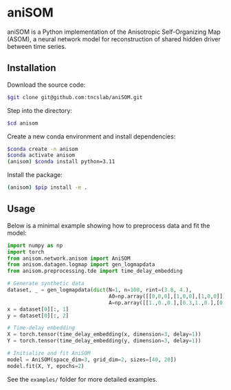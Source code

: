 <!-- # aniSOM

aniSOM is a Python implementation of the Anisotropic Self-Organizing Map (ASOM), a neural network model for reconstruction of shared hidden driver between time series. This project is tailored for experiments with time series and dynamical systems, such as the logistic map.
 -->
# aniSOM

aniSOM is a Python implementation of the Anisotropic Self-Organizing Map (ASOM), a neural network model for reconstruction of shared hidden driver between time series.

## Installation
Download the source code:
```bash
$git clone git@github.com:tncslab/aniSOM.git
```

Step into the directory:
```bash
$cd anisom
```

Create a new conda environment and install dependencies:

```bash
$conda create -n anisom
$conda activate anisom
(anisom) $conda install python=3.11

```

Install the package:
```bash
(anisom) $pip install -e .
```

## Usage

Below is a minimal example showing how to preprocess data and fit the model:

```python
import numpy as np
import torch
from anisom.network.anisom import AniSOM
from anisom.datagen.logmap import gen_logmapdata
from anisom.preprocessing.tde import time_delay_embedding

# Generate synthetic data
dataset, _ = gen_logmapdata(dict(N=1, n=100, rint=(3.8, 4.), 
                                 A0=np.array([[0,0,0],[1,0,0],[1,0,0]]), 
                                 A=np.array([[1.,0.,0.],[0.3,1.,0.],[0.4,0.,1.]])))
x = dataset[0][:, 1]
y = dataset[0][:, 2]

# Time-delay embedding
X = torch.tensor(time_delay_embedding(x, dimension=3, delay=1))
Y = torch.tensor(time_delay_embedding(y, dimension=3, delay=1))

# Initialize and fit AniSOM
model = AniSOM(space_dim=3, grid_dim=2, sizes=[40, 20])
model.fit(X, Y, epochs=2)
```

See the `examples/` folder for more detailed examples.
